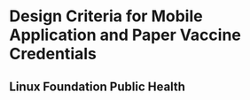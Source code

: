 # Design Criteria for Mobile Application and Paper Vaccine Credentials
## Linux Foundation Public Health
